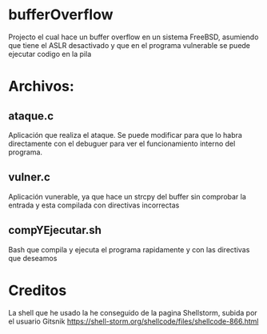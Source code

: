# bufferOverflow
Projecto el cual hace un buffer overflow en un sistema FreeBSD, asumiendo que tiene el ASLR desactivado y que en el programa vulnerable se puede ejecutar codigo en la pila
# Archivos:
## ataque.c
Aplicación que realiza el ataque. Se puede modificar para que lo habra directamente con el debuguer para ver el funcionamiento interno del programa.
## vulner.c
Aplicación vunerable, ya que hace un strcpy del buffer sin comprobar la entrada y esta compilada con directivas incorrectas
## compYEjecutar.sh
Bash que compila y ejecuta el programa rapidamente y con las directivas que deseamos
# Creditos
La shell que he usado la he conseguido de la pagina Shellstorm, subida por el usuario Gitsnik
https://shell-storm.org/shellcode/files/shellcode-866.html
